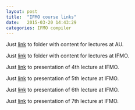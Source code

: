 ```yaml
---
layout: post
title:  "IFMO course links"
date:   2015-03-20 14:43:29
categories: IFMO compiler
---
```


Just [link][folderAU] to folder with content for lectures at AU.

Just [link][folder] to folder with content for lectures at IFMO.

Just [link][slides4] to presentation of 4th lecture at IFMO.

Just [link][slides5] to presentation of 5th lecture at IFMO.

Just [link][slides6] to presentation of 6th lecture at IFMO.

Just [link][slides7] to presentation of 7th lecture at IFMO.

[folder]:  https://drive.google.com/open?id=0B3UPtzTx9FB1fmtncDZodzFnRkJRNlRLR2tqenc2eEJhZkh3clFVaGR3QUVkMTUyTjJjbGM&authuser=0
[slides4]: https://drive.google.com/file/d/0B3UPtzTx9FB1Q3ZER0loMm96dFE/view?usp=sharing
[slides5]: https://drive.google.com/file/d/0B3UPtzTx9FB1emlETzFJc3FUMmc/view?usp=sharing
[slides6]: https://drive.google.com/file/d/0B3UPtzTx9FB1MFNiTlVFTThyenc/view?usp=sharing
[slides7]: https://drive.google.com/file/d/0B3UPtzTx9FB1YzZKODFPZGFhb0k/view?usp=sharing
[folderAU]: https://drive.google.com/folderview?id=0B3UPtzTx9FB1fl9Va3BpNE5RNnJ6bmpfeGdmY1JTUkloN1FlQm5nRk5CbWJ0Qk13YVdvajg&usp=sharing 
